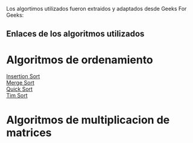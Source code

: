 Los algortimos utilizados fueron extraidos y adaptados desde Geeks For Geeks:

## Enlaces de los algoritmos utilizados

# Algoritmos de ordenamiento
[Insertion Sort](https://www.geeksforgeeks.org/insertion-sort-algorithm/)<br>
[Merge Sort](https://discord.com/channels/@me/819256869792383026/1274813921978749039)<br>
[Quick Sort](https://www.geeksforgeeks.org/cpp-program-for-quicksort/)<br>
[Tim Sort](https://www.geeksforgeeks.org/timsort/)<br>

# Algoritmos de multiplicacion de matrices 